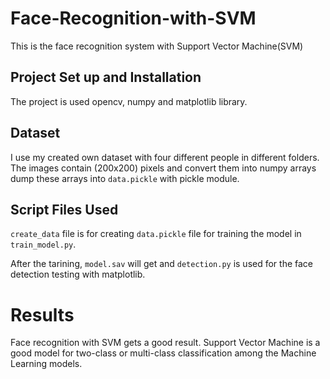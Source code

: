 # Face-Recognition-with-SVM

This is the face recognition system with Support Vector Machine(SVM)


## Project Set up and Installation
The project is used opencv, numpy and matplotlib library.


## Dataset 
I use my created own dataset with four different people in different folders. The images
contain (200x200) pixels and  convert them into numpy arrays dump these arrays into
`data.pickle` with pickle module.


## Script Files Used

`create_data` file is for creating `data.pickle` file for training the model
in `train_model.py`.

After the tarining, `model.sav` will get and `detection.py` is used for the
face detection testing with matplotlib.


# Results

Face recognition with SVM gets a good result. Support Vector Machine
is a good model for two-class or multi-class classification among the Machine Learning models.
